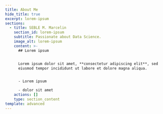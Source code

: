 ```yaml
---
title: About Me
hide_title: true
excerpt: lorem-ipsum
sections:
  - title: SEBLE M. Marcelin
    section_id: lorem-ipsum
    subtitle: Passionate about Data Science.
    image_alt: lorem-ipsum
    content: >-
      ## Lorem ipsum


      Lorem ipsum dolor sit amet, **consectetur adipiscing elit**, sed do
      eiusmod tempor incididunt ut labore et dolore magna aliqua.


      - Lorem ipsum

      - dolor sit amet
    actions: []
    type: section_content
template: advanced
---
```

